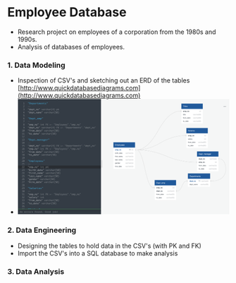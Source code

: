 # Employee Database

* Research project on employees of a corporation from the 1980s and 1990s. 
* Analysis of databases of employees.


###  1. Data Modeling
* Inspection of CSV's and sketching out an ERD of the tables [http://www.quickdatabasediagrams.com](http://www.quickdatabasediagrams.com) 
* ![QuickDBD.png](QuickDBD.png)
###  2. Data Engineering
* Designing the tables to hold data in the CSV's (with PK and FK)
* Import the CSV's into a SQL database to make analysis
###  3. Data Analysis

